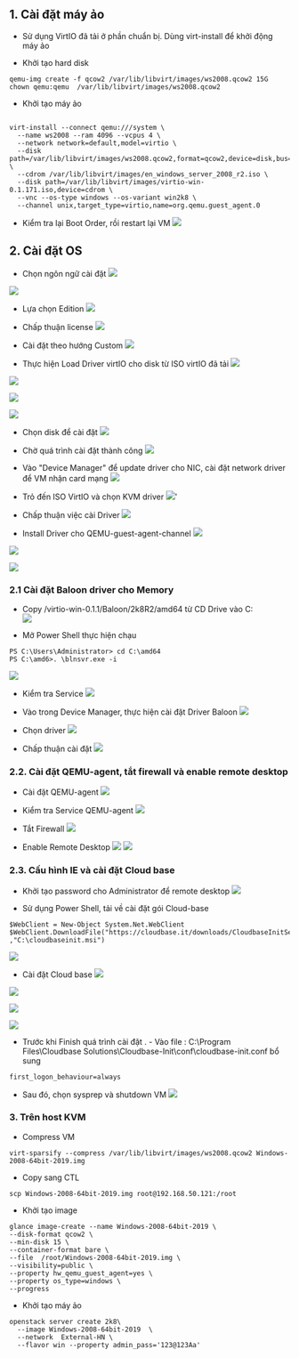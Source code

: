 

## 1. Cài đặt máy ảo 

- Sử dụng VirtIO đã tải ở phần chuẩn bị. Dùng virt-install để khởi động máy ảo 

- Khởi tạo hard disk
```
qemu-img create -f qcow2 /var/lib/libvirt/images/ws2008.qcow2 15G
chown qemu:qemu  /var/lib/libvirt/images/ws2008.qcow2
```

- Khởi tạo máy ảo
```

virt-install --connect qemu:///system \
  --name ws2008 --ram 4096 --vcpus 4 \
  --network network=default,model=virtio \
  --disk path=/var/lib/libvirt/images/ws2008.qcow2,format=qcow2,device=disk,bus=virtio \
  --cdrom /var/lib/libvirt/images/en_windows_server_2008_r2.iso \
  --disk path=/var/lib/libvirt/images/virtio-win-0.1.171.iso,device=cdrom \
  --vnc --os-type windows --os-variant win2k8 \
  --channel unix,target_type=virtio,name=org.qemu.guest_agent.0
```


- Kiểm tra lại Boot Order, rồi restart lại VM
![](https://i.imgur.com/LOqiBSN.png)



## 2. Cài đặt OS

- Chọn ngôn ngữ  cài đặt
![](https://i.imgur.com/llHArvD.png)

![](https://i.imgur.com/VVaUS9V.png)


- Lựa chọn Edition
![](https://i.imgur.com/e2320ys.png)


- Chấp thuận license
![](https://i.imgur.com/jlHAmAU.png)

- Cài đặt theo hướng Custom
![](https://i.imgur.com/ie5QoJa.png)

- Thực hiện Load Driver virtIO cho disk  từ ISO virtIO đã tải
![](https://i.imgur.com/8LsE9wI.png)

![](https://i.imgur.com/keMBTga.png)

![](https://i.imgur.com/QsT0XyM.png)

![](https://i.imgur.com/t9w0sea.png)


- Chọn disk để cài đặt
![](https://i.imgur.com/upAuhnf.png)


- Chờ quá trình cài đặt thành công
![](https://i.imgur.com/5oYkkPx.png)



- Vào "Device Manager" để update driver cho NIC, cài đặt network driver để VM nhận card mạng
![](https://i.imgur.com/JzQdN7u.png)


- Trỏ đến ISO VirtIO và chọn KVM driver 
![](https://i.imgur.com/9LmLF5u.png)'


- Chấp thuận việc cài Driver
![](https://i.imgur.com/IjmnG1M.png)


- Install Driver cho QEMU-guest-agent-channel
![](https://i.imgur.com/0GZ3igO.png)

![](https://i.imgur.com/ULee4QF.png)

![](https://i.imgur.com/33OjmeK.png)

### 2.1 Cài đặt Baloon driver cho Memory

- Copy /virtio-win-0.1.1/Baloon/2k8R2/amd64 từ CD Drive vào C:\
![](https://i.imgur.com/QAb8d5S.png)
 

- Mở Power Shell thực hiện chạu
```
PS C:\Users\Administrator> cd C:\amd64
PS C:\amd6>. \blnsvr.exe -i
```

![](https://i.imgur.com/4HtGK6y.png)


- Kiểm tra Service
![](https://i.imgur.com/d5eJ8ua.png)


- Vào trong Device Manager, thực hiện cài đặt Driver Baloon
![](https://i.imgur.com/d5eJ8ua.png)

- Chọn driver
![](https://i.imgur.com/JFCmKeX.png)

- Chấp thuận cài đặt
![](https://i.imgur.com/GUEEMox.png)


### 2.2. Cài đặt QEMU-agent, tắt firewall và enable remote desktop


- Cài đặt QEMU-agent
![](https://i.imgur.com/LLu4UX2.png)


- Kiểm tra Service QEMU-agent
![](https://i.imgur.com/0tO4XzV.png)


- Tắt Firewall 
![](https://i.imgur.com/t6tG5ug.png)

- Enable Remote Desktop
![](https://i.imgur.com/0xE4zgo.png)
![](https://i.imgur.com/RAXRNq4.png)


### 2.3. Cấu hình IE và cài đặt Cloud base


- Khởi tạo password cho Administrator để remote desktop
![](https://i.imgur.com/VRNUqWr.png)

- Sử dụng Power Shell, tải về cài đặt gói Cloud-base
```
$WebClient = New-Object System.Net.WebClient
$WebClient.DownloadFile("https://cloudbase.it/downloads/CloudbaseInitSetup_Stable_x64.msi" ,"C:\cloudbaseinit.msi")
```

![](https://i.imgur.com/HnPg42F.png)

- Cài đặt Cloud base
![](https://i.imgur.com/1ZFl8Lv.png)

![](https://i.imgur.com/qBushv9.png)

![](https://i.imgur.com/LJ7As22.png)

![](https://i.imgur.com/cWJ5rwo.png)


- Trước khi Finish quá trình cài đặt . - Vào file  : C:\Program Files\Cloudbase Solutions\Cloudbase-Init\conf\cloudbase-init.conf bổ sung

```
first_logon_behaviour=always
```


- Sau đó, chọn sysprep và shutdown VM
![](https://i.imgur.com/pvoec0f.png)



### 3. Trên host KVM


- Compress VM
```
virt-sparsify --compress /var/lib/libvirt/images/ws2008.qcow2 Windows-2008-64bit-2019.img
```

- Copy sang CTL
```
scp Windows-2008-64bit-2019.img root@192.168.50.121:/root
```

- Khởi tạo image
```
glance image-create --name Windows-2008-64bit-2019 \
--disk-format qcow2 \
--min-disk 15 \
--container-format bare \
--file  /root/Windows-2008-64bit-2019.img \
--visibility=public \
--property hw_qemu_guest_agent=yes \
--property os_type=windows \
--progress
```


- Khởi tạo máy ảo
```
openstack server create 2k8\
  --image Windows-2008-64bit-2019  \
  --network  External-HN \
  --flavor win --property admin_pass='123@123Aa' 
```